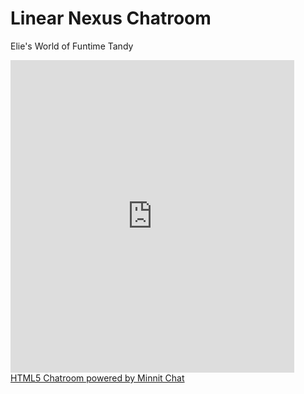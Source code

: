 # Linear Nexus Chatroom 
Elie's World of Funtime Tandy



<iframe src='https://minnit.chat/LinearNexus?embed&transparent&nickname=' style='border:none;width:90%;height:500px;' allowTransparency='true'></iframe><br><a href='https://minnit.chat/LinearNexus' target='_blank'>HTML5 Chatroom powered by Minnit Chat</a>

